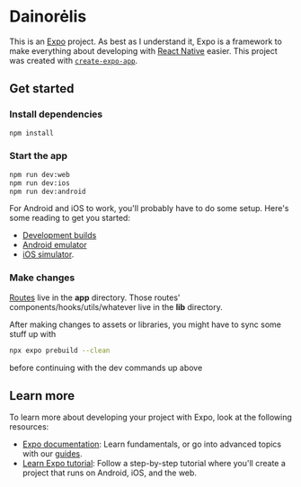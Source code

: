 # Dainorėlis

This is an [Expo](https://expo.dev) project. As best as I understand it, Expo is a framework to make everything about developing with [React Native](https://reactnative.dev/) easier. This project was created with [`create-expo-app`](https://www.npmjs.com/package/create-expo-app).

## Get started

### Install dependencies

```bash
npm install
```

### Start the app

```bash
npm run dev:web
npm run dev:ios
npm run dev:android
```

For Android and iOS to work, you'll probably have to do some setup. Here's some reading to get you started:
- [Development builds](https://docs.expo.dev/develop/development-builds/introduction/)
- [Android emulator](https://docs.expo.dev/workflow/android-studio-emulator/)
- [iOS simulator](https://docs.expo.dev/workflow/ios-simulator/).

### Make changes

[Routes](https://docs.expo.dev/router/introduction) live in the **app** directory. Those routes' components/hooks/utils/whatever live in the **lib** directory.

After making changes to assets or libraries, you might have to sync some stuff up with
```bash
npx expo prebuild --clean
```
before continuing with the dev commands up above

## Learn more

To learn more about developing your project with Expo, look at the following resources:

- [Expo documentation](https://docs.expo.dev/): Learn fundamentals, or go into advanced topics with our [guides](https://docs.expo.dev/guides).
- [Learn Expo tutorial](https://docs.expo.dev/tutorial/introduction/): Follow a step-by-step tutorial where you'll create a project that runs on Android, iOS, and the web.
